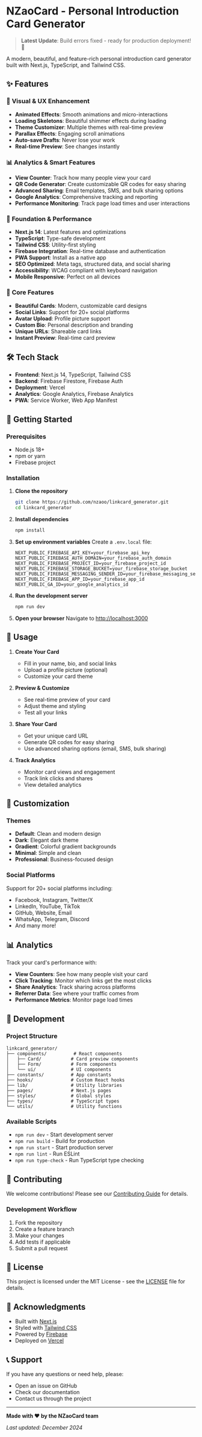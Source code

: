 # NZaoCard - Personal Introduction Card Generator

> **Latest Update**: Build errors fixed - ready for production deployment! 🚀

A modern, beautiful, and feature-rich personal introduction card generator built with Next.js, TypeScript, and Tailwind CSS.

## ✨ Features

### 🎨 **Visual & UX Enhancement**

- **Animated Effects**: Smooth animations and micro-interactions
- **Loading Skeletons**: Beautiful shimmer effects during loading
- **Theme Customizer**: Multiple themes with real-time preview
- **Parallax Effects**: Engaging scroll animations
- **Auto-save Drafts**: Never lose your work
- **Real-time Preview**: See changes instantly

### 📊 **Analytics & Smart Features**

- **View Counter**: Track how many people view your card
- **QR Code Generator**: Create customizable QR codes for easy sharing
- **Advanced Sharing**: Email templates, SMS, and bulk sharing options
- **Google Analytics**: Comprehensive tracking and reporting
- **Performance Monitoring**: Track page load times and user interactions

### 🚀 **Foundation & Performance**

- **Next.js 14**: Latest features and optimizations
- **TypeScript**: Type-safe development
- **Tailwind CSS**: Utility-first styling
- **Firebase Integration**: Real-time database and authentication
- **PWA Support**: Install as a native app
- **SEO Optimized**: Meta tags, structured data, and social sharing
- **Accessibility**: WCAG compliant with keyboard navigation
- **Mobile Responsive**: Perfect on all devices

### 🎯 **Core Features**

- **Beautiful Cards**: Modern, customizable card designs
- **Social Links**: Support for 20+ social platforms
- **Avatar Upload**: Profile picture support
- **Custom Bio**: Personal description and branding
- **Unique URLs**: Shareable card links
- **Instant Preview**: Real-time card preview

## 🛠️ Tech Stack

- **Frontend**: Next.js 14, TypeScript, Tailwind CSS
- **Backend**: Firebase Firestore, Firebase Auth
- **Deployment**: Vercel
- **Analytics**: Google Analytics, Firebase Analytics
- **PWA**: Service Worker, Web App Manifest

## 🚀 Getting Started

### Prerequisites

- Node.js 18+
- npm or yarn
- Firebase project

### Installation

1. **Clone the repository**

   ```bash
   git clone https://github.com/nzaoo/linkcard_generator.git
   cd linkcard_generator
   ```

2. **Install dependencies**

   ```bash
   npm install
   ```

3. **Set up environment variables**
   Create a `.env.local` file:

   ```env
   NEXT_PUBLIC_FIREBASE_API_KEY=your_firebase_api_key
   NEXT_PUBLIC_FIREBASE_AUTH_DOMAIN=your_firebase_auth_domain
   NEXT_PUBLIC_FIREBASE_PROJECT_ID=your_firebase_project_id
   NEXT_PUBLIC_FIREBASE_STORAGE_BUCKET=your_firebase_storage_bucket
   NEXT_PUBLIC_FIREBASE_MESSAGING_SENDER_ID=your_firebase_messaging_sender_id
   NEXT_PUBLIC_FIREBASE_APP_ID=your_firebase_app_id
   NEXT_PUBLIC_GA_ID=your_google_analytics_id
   ```

4. **Run the development server**

   ```bash
   npm run dev
   ```

5. **Open your browser**
   Navigate to [http://localhost:3000](http://localhost:3000)

## 📱 Usage

1. **Create Your Card**
   - Fill in your name, bio, and social links
   - Upload a profile picture (optional)
   - Customize your card theme

2. **Preview & Customize**
   - See real-time preview of your card
   - Adjust theme and styling
   - Test all your links

3. **Share Your Card**
   - Get your unique card URL
   - Generate QR codes for easy sharing
   - Use advanced sharing options (email, SMS, bulk sharing)

4. **Track Analytics**
   - Monitor card views and engagement
   - Track link clicks and shares
   - View detailed analytics

## 🎨 Customization

### Themes

- **Default**: Clean and modern design
- **Dark**: Elegant dark theme
- **Gradient**: Colorful gradient backgrounds
- **Minimal**: Simple and clean
- **Professional**: Business-focused design

### Social Platforms

Support for 20+ social platforms including:

- Facebook, Instagram, Twitter/X
- LinkedIn, YouTube, TikTok
- GitHub, Website, Email
- WhatsApp, Telegram, Discord
- And many more!

## 📊 Analytics

Track your card's performance with:

- **View Counters**: See how many people visit your card
- **Click Tracking**: Monitor which links get the most clicks
- **Share Analytics**: Track sharing across platforms
- **Referrer Data**: See where your traffic comes from
- **Performance Metrics**: Monitor page load times

## 🔧 Development

### Project Structure

```
linkcard_generator/
├── components/          # React components
│   ├── Card/           # Card preview components
│   ├── Form/           # Form components
│   └── ui/             # UI components
├── constants/          # App constants
├── hooks/              # Custom React hooks
├── lib/                # Utility libraries
├── pages/              # Next.js pages
├── styles/             # Global styles
├── types/              # TypeScript types
└── utils/              # Utility functions
```

### Available Scripts

- `npm run dev` - Start development server
- `npm run build` - Build for production
- `npm run start` - Start production server
- `npm run lint` - Run ESLint
- `npm run type-check` - Run TypeScript type checking

## 🤝 Contributing

We welcome contributions! Please see our [Contributing Guide](CONTRIBUTING.md) for details.

### Development Workflow

1. Fork the repository
2. Create a feature branch
3. Make your changes
4. Add tests if applicable
5. Submit a pull request

## 📄 License

This project is licensed under the MIT License - see the [LICENSE](LICENSE) file for details.

## 🙏 Acknowledgments

- Built with [Next.js](https://nextjs.org/)
- Styled with [Tailwind CSS](https://tailwindcss.com/)
- Powered by [Firebase](https://firebase.google.com/)
- Deployed on [Vercel](https://vercel.com/)

## 📞 Support

If you have any questions or need help, please:

- Open an issue on GitHub
- Check our documentation
- Contact us through the project

---

**Made with ❤️ by the NZaoCard team**

_Last updated: December 2024_
